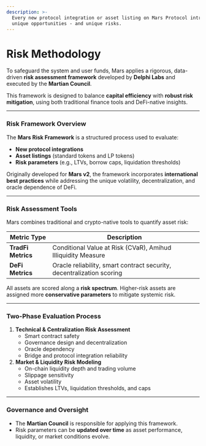 ```yaml
---
description: >-
  Every new protocol integration or asset listing on Mars Protocol introduces
  unique opportunities - and unique risks.
---
```


# Risk Methodology

To safeguard the system and user funds, Mars applies a rigorous, data-driven **risk assessment framework** developed by **Delphi Labs** and executed by the **Martian Council**.

This framework is designed to balance **capital efficiency** with **robust risk mitigation**, using both traditional finance tools and DeFi-native insights.

***

### Risk Framework Overview

The **Mars Risk Framework** is a structured process used to evaluate:

* **New protocol integrations**
* **Asset listings** (standard tokens and LP tokens)
* **Risk parameters** (e.g., LTVs, borrow caps, liquidation thresholds)

Originally developed for **Mars v2**, the framework incorporates **international best practices** while addressing the unique volatility, decentralization, and oracle dependence of DeFi.

***

### Risk Assessment Tools

Mars combines traditional and crypto-native tools to quantify asset risk:

| Metric Type        | Description                                                           |
| ------------------ | --------------------------------------------------------------------- |
| **TradFi Metrics** | Conditional Value at Risk (CVaR), Amihud Illiquidity Measure          |
| **DeFi Metrics**   | Oracle reliability, smart contract security, decentralization scoring |

All assets are scored along a **risk spectrum**. Higher-risk assets are assigned more **conservative parameters** to mitigate systemic risk.

***

### Two-Phase Evaluation Process

1. **Technical & Centralization Risk Assessment**
   * Smart contract safety
   * Governance design and decentralization
   * Oracle dependency
   * Bridge and protocol integration reliability
2. **Market & Liquidity Risk Modeling**
   * On-chain liquidity depth and trading volume
   * Slippage sensitivity
   * Asset volatility
   * Establishes LTVs, liquidation thresholds, and caps

***

### Governance and Oversight

* The **Martian Council** is responsible for applying this framework.
* Risk parameters can be **updated over time** as asset performance, liquidity, or market conditions evolve.
